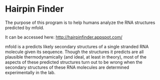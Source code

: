 # Hairpin Finder

The purpose of this program is to help humans analyze the RNA structures predicted by mfold.

It can be accessed here: http://hairpinfinder.appspot.com/

mfold is a predicts likely secondary structures of a single stranded RNA molecule given its sequence. Though the structures it predicts are all plausible thermodynamically (and ideal, at least in theory), most of the aspects of these predicted structures turn out to be wrong when the secondary structures of these RNA molecules are determined experimentally in the lab.
